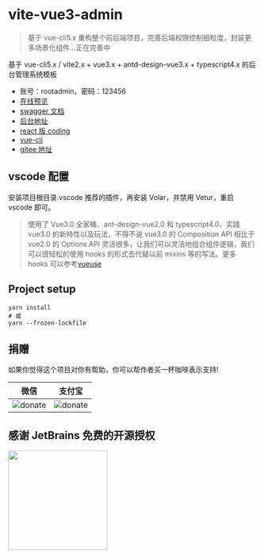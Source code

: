 # vite-vue3-admin

> 基于 vue-cli5.x 重构整个前后端项目，完善后端权限控制细粒度，封装更多场景化组件...正在完善中

基于 vue-cli5.x / vite2.x + vue3.x + antd-design-vue3.x + typescript4.x 的后台管理系统模板

- 账号：rootadmin，密码：123456
- [在线预览](http://buqiyuan.gitee.io/vite-vue3-admin/)
- [swagger 文档](http://buqiyuan.site:7001/swagger-api/static/index.html#/)
- [后台地址](https://github.com/buqiyuan/nest-admin)
- [react 版 coding](https://github.com/buqiyuan/react-antd-admin)
- [vue-cli](https://github.com/buqiyuan/vite-vue3-admin)
- [gitee 地址](https://gitee.com/buqiyuan/vite-vue3-admin)

## vscode 配置

安装项目根目录.vscode 推荐的插件，再安装 Volar，并禁用 Vetur，重启 vscode 即可。

> 使用了 Vue3.0 全家桶、ant-design-vue2.0 和 typescript4.0，实践 vue3.0 的新特性以及玩法，不得不说 vue3.0 的 Composition API 相比于 vue2.0 的 Options API 灵活很多，让我们可以灵活地组合组件逻辑，我们可以很轻松的使用 hooks 的形式去代替以前 mixins 等的写法。更多 hooks 可以参考[vueuse](https://vueuse.org/functions.html)

## Project setup

```shell
yarn install
# 或
yarn --frozen-lockfile
```

## 捐赠

如果你觉得这个项目对你有帮助，你可以帮作者买一杯咖啡表示支持!

| 微信 | 支付宝 |
| :-: | :-: |
| ![donate](http://buqiyuan.gitee.io/images/weixin.jpg) | ![donate](http://buqiyuan.gitee.io/images/zhifubao.jpg) |

## 感谢 JetBrains 免费的开源授权

<a href="https://www.jetbrains.com/?from=Mybatis-PageHelper" target="_blank">
<img src="https://user-images.githubusercontent.com/1787798/69898077-4f4e3d00-138f-11ea-81f9-96fb7c49da89.png" height="200"/></a>
